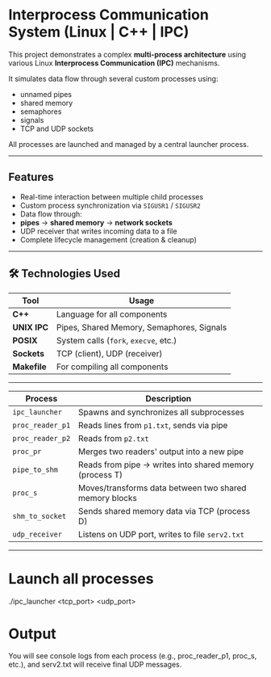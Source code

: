 # Interprocess Communication System (Linux | C++ | IPC)

This project demonstrates a complex **multi-process architecture** using various Linux **Interprocess Communication (IPC)** mechanisms.

It simulates data flow through several custom processes using:
- unnamed pipes
- shared memory
- semaphores
- signals
- TCP and UDP sockets

All processes are launched and managed by a central launcher process.

---

## Features

-  Real-time interaction between multiple child processes
-  Custom process synchronization via `SIGUSR1` / `SIGUSR2`
-  Data flow through:
  - **pipes** → **shared memory** → **network sockets**
-  UDP receiver that writes incoming data to a file
-  Complete lifecycle management (creation & cleanup)

---

## 🛠 Technologies Used

| Tool          | Usage                                      |
|---------------|--------------------------------------------|
| **C++**       | Language for all components                |
| **UNIX IPC**  | Pipes, Shared Memory, Semaphores, Signals  |
| **POSIX**     | System calls (`fork`, `execve`, etc.)      |
| **Sockets**   | TCP (client), UDP (receiver)               |
| **Makefile**  | For compiling all components               |

---

| Process           | Description                                                                 |
|-------------------|-----------------------------------------------------------------------------|
| `ipc_launcher`     | Spawns and synchronizes all subprocesses                                   |
| `proc_reader_p1`   | Reads lines from `p1.txt`, sends via pipe                                   |
| `proc_reader_p2`   | Reads from `p2.txt`                                                         |
| `proc_pr`          | Merges two readers' output into a new pipe                                  |
| `pipe_to_shm`      | Reads from pipe → writes into shared memory (process T)                     |
| `proc_s`           | Moves/transforms data between two shared memory blocks                      |
| `shm_to_socket`    | Sends shared memory data via TCP (process D)                                |
| `udp_receiver`     | Listens on UDP port, writes to file `serv2.txt`


---

# Launch all processes
./ipc_launcher <tcp_port> <udp_port>

# Output
You will see console logs from each process (e.g., proc_reader_p1, proc_s, etc.), and serv2.txt will receive final UDP messages.


              

